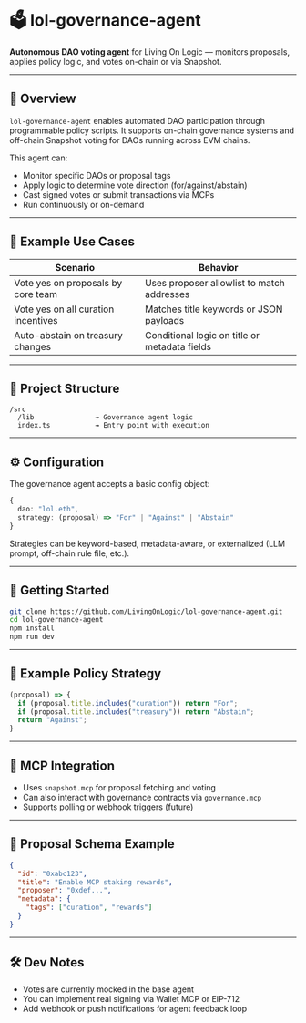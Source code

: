 # 🗳️ lol-governance-agent

**Autonomous DAO voting agent** for Living On Logic — monitors proposals, applies policy logic, and votes on-chain or via Snapshot.

---

## 🤖 Overview

`lol-governance-agent` enables automated DAO participation through programmable policy scripts. It supports on-chain governance systems and off-chain Snapshot voting for DAOs running across EVM chains.

This agent can:

- Monitor specific DAOs or proposal tags
- Apply logic to determine vote direction (for/against/abstain)
- Cast signed votes or submit transactions via MCPs
- Run continuously or on-demand

---

## 🔁 Example Use Cases

| Scenario                          | Behavior                                                             |
|----------------------------------|----------------------------------------------------------------------|
| Vote yes on proposals by core team | Uses proposer allowlist to match addresses                          |
| Vote yes on all curation incentives | Matches title keywords or JSON payloads                             |
| Auto-abstain on treasury changes | Conditional logic on title or metadata fields                        |

---

## 📂 Project Structure

```
/src
  /lib               → Governance agent logic
  index.ts           → Entry point with execution
```

---

## ⚙️ Configuration

The governance agent accepts a basic config object:

```ts
{
  dao: "lol.eth",
  strategy: (proposal) => "For" | "Against" | "Abstain"
}
```

Strategies can be keyword-based, metadata-aware, or externalized (LLM prompt, off-chain rule file, etc.).

---

## 🚀 Getting Started

```bash
git clone https://github.com/LivingOnLogic/lol-governance-agent.git
cd lol-governance-agent
npm install
npm run dev
```

---

## 🧪 Example Policy Strategy

```ts
(proposal) => {
  if (proposal.title.includes("curation")) return "For";
  if (proposal.title.includes("treasury")) return "Abstain";
  return "Against";
}
```

---

## 📡 MCP Integration

- Uses `snapshot.mcp` for proposal fetching and voting
- Can also interact with governance contracts via `governance.mcp`
- Supports polling or webhook triggers (future)

---

## 📜 Proposal Schema Example

```json
{
  "id": "0xabc123",
  "title": "Enable MCP staking rewards",
  "proposer": "0xdef...",
  "metadata": {
    "tags": ["curation", "rewards"]
  }
}
```

---

## 🛠 Dev Notes

- Votes are currently mocked in the base agent
- You can implement real signing via Wallet MCP or EIP-712
- Add webhook or push notifications for agent feedback loop
